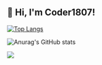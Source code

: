 ## 👋 Hi, I'm Coder1807!

[![Top Langs](https://github-readme-stats.vercel.app/api/top-langs/?username=coder1807&layout=donut)](https://github.com/anuraghazra/github-readme-stats)

![Anurag's GitHub stats](https://github-readme-stats.vercel.app/api?username=coder1807&show_icons=true&theme=radical)

![](https://komarev.com/ghpvc/?username=coder1807&color=green)


<!--
**coder1807/coder1807** is a ✨ _special_ ✨ repository because its `README.md` (this file) appears on your GitHub profile.

Here are some ideas to get you started:

- 🔭 I’m currently working on ...
- 🌱 I’m currently learning ...
- 👯 I’m looking to collaborate on ...
- 🤔 I’m looking for help with ...
- 💬 Ask me about ...
- 📫 How to reach me: ...
- 😄 Pronouns: ...
- ⚡ Fun fact: ...
-->
